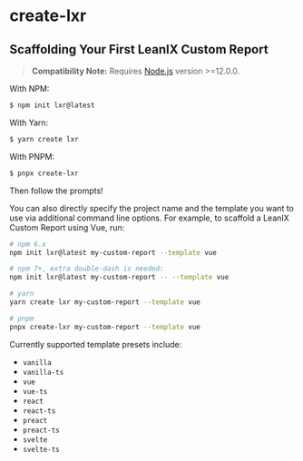 # create-lxr

## Scaffolding Your First LeanIX Custom Report

> **Compatibility Note:**
> Requires [Node.js](https://nodejs.org/en/) version >=12.0.0.

With NPM:

```bash
$ npm init lxr@latest
```

With Yarn:

```bash
$ yarn create lxr
```

With PNPM:

```bash
$ pnpx create-lxr
```

Then follow the prompts!

You can also directly specify the project name and the template you want to use via additional command line options. For example, to scaffold a LeanIX Custom Report using Vue, run:

```bash
# npm 6.x
npm init lxr@latest my-custom-report --template vue

# npm 7+, extra double-dash is needed:
npm init lxr@latest my-custom-report -- --template vue

# yarn
yarn create lxr my-custom-report --template vue

# pnpm
pnpx create-lxr my-custom-report --template vue
```

Currently supported template presets include:

- `vanilla`
- `vanilla-ts`
- `vue`
- `vue-ts`
- `react`
- `react-ts`
- `preact`
- `preact-ts`
- `svelte`
- `svelte-ts`

